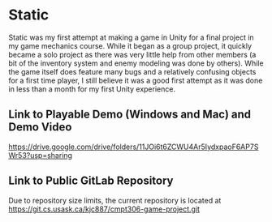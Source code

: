 # Static 
Static was my first attempt at making a game in Unity for a final project in my game mechanics course. While it began as a group project, it quickly became a solo project as there was very little help from other members (a bit of the inventory system and enemy modeling was done by others). While the game itself does feature many bugs and a relatively confusing objects for a first time player, I still believe it was a good first attempt as it was done in less than a month for my first Unity experience. 

## Link to Playable Demo (Windows and Mac) and Demo Video
https://drive.google.com/drive/folders/11JOi6t6ZCWU4Ar5IydxpaoF6AP7SWr53?usp=sharing

## Link to Public GitLab Repository
Due to repository size limits, the current repository is located at https://git.cs.usask.ca/kjc887/cmpt306-game-project.git 
